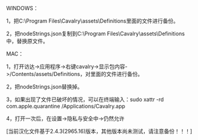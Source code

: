WINDOWS：

1，把C:\Program Files\Cavalry\assets\Definitions里面的文件进行备份。

2，把nodeStrings.json复制到C:\Program Files\Cavalry\assets\Definitions中，替换原文件。


MAC：

1，打开访达->应用程序->右键cavalry->显示包内容->/Contents/assets/Definitions，对里面的文件进行备份。

2，把nodeStrings.json替换掉。

3，如果出现了文件已破坏的情况，可以在终端输入：sudo xattr -rd com.apple.quarantine /Applications/Cavalry.app 

4，打开一次后，在设置->隐私与安全中->仍然允许


[当前汉化文件基于2.4.3(2965.16)版本，其他版本尚未测试，请注意备份！！！]

